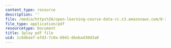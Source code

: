 ```yaml
---
content_type: resource
description: ''
file: /media/https%3A/open-learning-course-data-rc.s3.amazonaws.com/8-334-statistical-mechanics-ii-statistical-physics-of-fields-spring-2014/1c6dbaefefd37c0a60416beba430d3a0_bMnpf0s-mAk.pdf
file_type: application/pdf
resourcetype: Document
title: 3play pdf file
uid: 1c6dbaef-efd3-7c0a-6041-6beba430d3a0
---
```

